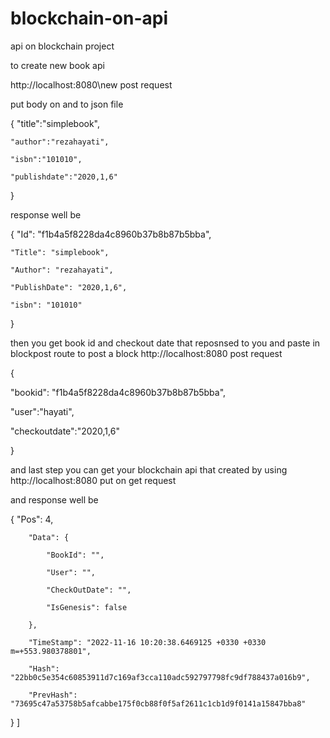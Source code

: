 # blockchain-on-api
api on blockchain project 


to create new book api

http://localhost:8080\new    post request

put body on and to json file 



{
    "title":"simplebook",

    "author":"rezahayati",

    "isbn":"101010",

    "publishdate":"2020,1,6"

}


response well be

{
    "Id": "f1b4a5f8228da4c8960b37b8b87b5bba",
    
    "Title": "simplebook",
    
    "Author": "rezahayati",
    
    "PublishDate": "2020,1,6",
    
    "isbn": "101010"
    
}



then you get book id and checkout date that reposnsed to you and paste in blockpost route to post a block
http://localhost:8080 post request 



{

   "bookid": "f1b4a5f8228da4c8960b37b8b87b5bba",
   
   "user":"hayati",
   
   "checkoutdate":"2020,1,6"
   
}



and last step you can get your blockchain api that created by using 
http://localhost:8080   put on get request


and response well be 


   {
        "Pos": 4,
        
        "Data": {
        
            "BookId": "",
            
            "User": "",
            
            "CheckOutDate": "",
            
            "IsGenesis": false
            
        },
    
        "TimeStamp": "2022-11-16 10:20:38.6469125 +0330 +0330 m=+553.980378801",
        
        "Hash": "22bb0c5e354c60853911d7c169af3cca110adc592797798fc9df788437a016b9",
        
        "PrevHash": "73695c47a53758b5afcabbe175f0cb88f0f5af2611c1cb1d9f0141a15847bba8"
        
   }
]
